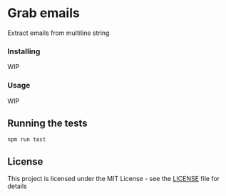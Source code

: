 # Grab emails

Extract emails from multiline string

### Installing

WIP

### Usage

WIP

## Running the tests

```
npm run test
```

## License

This project is licensed under the MIT License - see the [LICENSE](LICENSE) file for details
